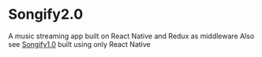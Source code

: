 # Songify2.0
A music streaming app built on React Native and Redux as middleware
Also see [Songify1.0](https://github.com/dhirenchotwani/Songify) built using only React Native
